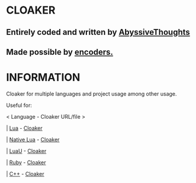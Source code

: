 # CLOAKER #

Entirely coded and written by [AbyssiveThoughts](discord.gg)
-
Made possible by [encoders.](discord.gg)
-

# INFORMATION #

Cloaker for multiple languages and project usage among other usage.

Useful for:

< Language - Cloaker URL/file >

| [Lua](https://luau-lang.org) - [Cloaker](https://github.com/HeartOfIrons/cloak/blob/main/clker.lua)

| [Native Lua](https://luau-lang.org) - [Cloaker](https://github.com/HeartOfIrons/cloak/blob/main/clker.lua)

| [LuaU](https://create.roblox.com) - [Cloaker](https://github.com/HeartOfIrons/cloak/blob/main/clker.lua)

| [Ruby](https://www.ruby-lang.org/en/) - [Cloaker](https://github.com/HeartOfIrons/cloak/blob/main/clker.ru)

| [C++](https://cplusplus.com) - [Cloaker](https://github.com/HeartOfIrons/cloak/blob/main/clker.c)

